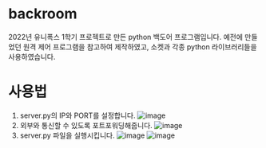 # backroom
2022년 유니폭스 1학기 프로젝트로 만든 python 백도어 프로그램입니다. 예전에 만들었던 원격 제어 프로그램을 참고하여 제작하였고, 소켓과 각종 python 라이브러리들을 사용하였습니다.

# 사용법
1. server.py의 IP와 PORT를 설정합니다.
![image](https://user-images.githubusercontent.com/74079392/187983387-3922733a-b9b6-4655-a4b3-e31ce594b2b5.png)
2. 외부와 통신할 수 있도록 포트포워딩해줍니다. 
![image](https://user-images.githubusercontent.com/74079392/187984277-3292637c-d43d-4f37-a399-65d36a84343a.png)
3. server.py 파일을 실행시킵니다.
![image](https://user-images.githubusercontent.com/74079392/187984387-3e409bb9-52bc-4b4b-b672-7e3c9be498b2.png)
![image](https://user-images.githubusercontent.com/74079392/187984447-a27c266b-4b31-4f24-b8f6-488ed87a670a.png)
